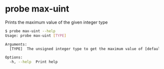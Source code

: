# probe max-uint

Prints the maximum value of the given integer type

```bash
$ probe max-uint --help
Usage: probe max-uint [TYPE]

Arguments:
  [TYPE]  The unsigned integer type to get the maximum value of [default: uint256]

Options:
  -h, --help  Print help
```